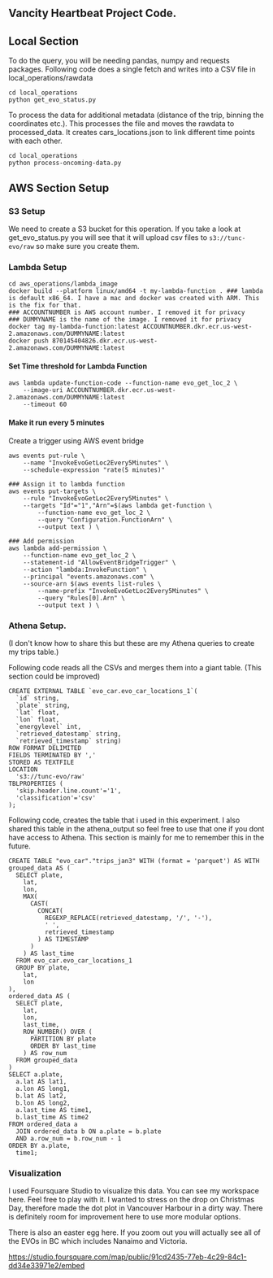 ## Vancity Heartbeat Project Code.

## Local Section 
To do the query, you will be needing pandas, numpy and requests packages.
Following code does a single fetch and writes into a CSV file in local_operations/rawdata
```
cd local_operations
python get_evo_status.py 
```

To process the data for additional metadata (distance of the trip, binning the coordinates etc.). This processes the file and moves the rawdata to processed_data. It creates cars_locations.json to link different time points with each other.
```
cd local_operations
python process-oncoming-data.py
```

## AWS Section Setup

### S3 Setup
We need to create a S3 bucket for this operation. If you take a look at get_evo_status.py you will see that it will upload csv files to `s3://tunc-evo/raw` so make sure you create them.

### Lambda Setup
```
cd aws_operations/lambda_image
docker build --platform linux/amd64 -t my-lambda-function . ### lambda is default x86_64. I have a mac and docker was created with ARM. This is the fix for that.
### ACCOUNTNUMBER is AWS account number. I removed it for privacy
### DUMMYNAME is the name of the image. I removed it for privacy
docker tag my-lambda-function:latest ACCOUNTNUMBER.dkr.ecr.us-west-2.amazonaws.com/DUMMYNAME:latest
docker push 870145404826.dkr.ecr.us-west-2.amazonaws.com/DUMMYNAME:latest
```

#### Set Time threshold for Lambda Function
```
aws lambda update-function-code --function-name evo_get_loc_2 \
    --image-uri ACCOUNTNUMBER.dkr.ecr.us-west-2.amazonaws.com/DUMMYNAME:latest
    --timeout 60
```

#### Make it run every 5 minutes
Create a trigger using AWS event bridge
```
aws events put-rule \
    --name "InvokeEvoGetLoc2Every5Minutes" \
    --schedule-expression "rate(5 minutes)" 

### Assign it to lambda function
aws events put-targets \
    --rule "InvokeEvoGetLoc2Every5Minutes" \
    --targets "Id"="1","Arn"=$(aws lambda get-function \
        --function-name evo_get_loc_2 \
        --query "Configuration.FunctionArn" \
        --output text ) \

### Add permission
aws lambda add-permission \
    --function-name evo_get_loc_2 \
    --statement-id "AllowEventBridgeTrigger" \
    --action "lambda:InvokeFunction" \
    --principal "events.amazonaws.com" \
    --source-arn $(aws events list-rules \
        --name-prefix "InvokeEvoGetLoc2Every5Minutes" \
        --query "Rules[0].Arn" \
        --output text ) \
```
### Athena Setup.
(I don't know how to share this but these are my Athena queries to create my trips table.)

Following code reads all the CSVs and merges them into a giant table. (This section could be improved)
```
CREATE EXTERNAL TABLE `evo_car.evo_car_locations_1`(
  `id` string, 
  `plate` string, 
  `lat` float, 
  `lon` float, 
  `energylevel` int, 
  `retrieved_datestamp` string, 
  `retrieved_timestamp` string)
ROW FORMAT DELIMITED
FIELDS TERMINATED BY ',' 
STORED AS TEXTFILE
LOCATION
  's3://tunc-evo/raw'
TBLPROPERTIES (
  'skip.header.line.count'='1',
  'classification'='csv'
);
```
Following code, creates the table that i used in this experiment. I also shared this table in the athena_output so feel free to use that one if you dont have access to Athena. This section is mainly for me to remember this in the future.
```
CREATE TABLE "evo_car"."trips_jan3" WITH (format = 'parquet') AS WITH grouped_data AS (
  SELECT plate,
    lat,
    lon,
    MAX(
      CAST(
        CONCAT(
          REGEXP_REPLACE(retrieved_datestamp, '/', '-'),
          ' ',
          retrieved_timestamp
        ) AS TIMESTAMP
      )
    ) AS last_time
  FROM evo_car.evo_car_locations_1
  GROUP BY plate,
    lat,
    lon
),
ordered_data AS (
  SELECT plate,
    lat,
    lon,
    last_time,
    ROW_NUMBER() OVER (
      PARTITION BY plate
      ORDER BY last_time
    ) AS row_num
  FROM grouped_data
)
SELECT a.plate,
  a.lat AS lat1,
  a.lon AS long1,
  b.lat AS lat2,
  b.lon AS long2,
  a.last_time AS time1,
  b.last_time AS time2
FROM ordered_data a
  JOIN ordered_data b ON a.plate = b.plate
  AND a.row_num = b.row_num - 1
ORDER BY a.plate,
  time1;
```

### Visualization
I used Foursquare Studio to visualize this data. You can see my workspace here. Feel free to play with it. I wanted to stress on the drop on Christmas Day, therefore made the dot plot in Vancouver Harbour in a dirty way. There is definitely room for improvement here to use more modular options.

There is also an easter egg here. If you zoom out you will actually see all of the EVOs in BC which includes Nanaimo and Victoria.

https://studio.foursquare.com/map/public/91cd2435-77eb-4c29-84c1-dd34e33971e2/embed

